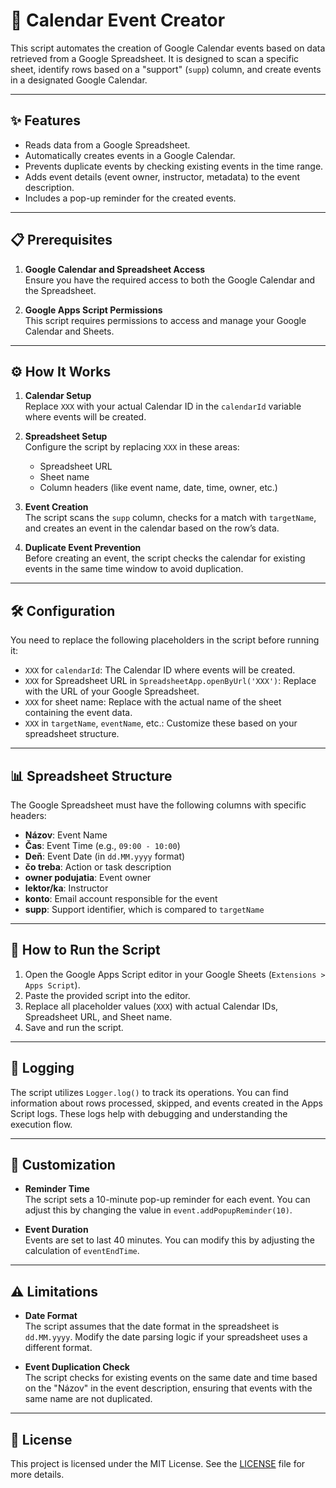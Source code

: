 # 📅 Calendar Event Creator

This script automates the creation of Google Calendar events based on data retrieved from a Google Spreadsheet. It is designed to scan a specific sheet, identify rows based on a "support" (`supp`) column, and create events in a designated Google Calendar.

---

## ✨ Features

- Reads data from a Google Spreadsheet.
- Automatically creates events in a Google Calendar.
- Prevents duplicate events by checking existing events in the time range.
- Adds event details (event owner, instructor, metadata) to the event description.
- Includes a pop-up reminder for the created events.

---

## 📋 Prerequisites

1. **Google Calendar and Spreadsheet Access**  
   Ensure you have the required access to both the Google Calendar and the Spreadsheet.

2. **Google Apps Script Permissions**  
   This script requires permissions to access and manage your Google Calendar and Sheets.

---

## ⚙️ How It Works

1. **Calendar Setup**  
   Replace `XXX` with your actual Calendar ID in the `calendarId` variable where events will be created.

2. **Spreadsheet Setup**  
   Configure the script by replacing `XXX` in these areas:
   - Spreadsheet URL
   - Sheet name
   - Column headers (like event name, date, time, owner, etc.)

3. **Event Creation**  
   The script scans the `supp` column, checks for a match with `targetName`, and creates an event in the calendar based on the row’s data.

4. **Duplicate Event Prevention**  
   Before creating an event, the script checks the calendar for existing events in the same time window to avoid duplication.

---

## 🛠️ Configuration

You need to replace the following placeholders in the script before running it:

- `XXX` for `calendarId`: The Calendar ID where events will be created.
- `XXX` for Spreadsheet URL in `SpreadsheetApp.openByUrl('XXX')`: Replace with the URL of your Google Spreadsheet.
- `XXX` for sheet name: Replace with the actual name of the sheet containing the event data.
- `XXX` in `targetName`, `eventName`, etc.: Customize these based on your spreadsheet structure.

---

## 📊 Spreadsheet Structure

The Google Spreadsheet must have the following columns with specific headers:

- **Názov**: Event Name
- **Čas**: Event Time (e.g., `09:00 - 10:00`)
- **Deň**: Event Date (in `dd.MM.yyyy` format)
- **čo treba**: Action or task description
- **owner podujatia**: Event owner
- **lektor/ka**: Instructor
- **konto**: Email account responsible for the event
- **supp**: Support identifier, which is compared to `targetName`

---

## 🚀 How to Run the Script

1. Open the Google Apps Script editor in your Google Sheets (`Extensions > Apps Script`).
2. Paste the provided script into the editor.
3. Replace all placeholder values (`XXX`) with actual Calendar IDs, Spreadsheet URL, and Sheet name.
4. Save and run the script.

---

## 📝 Logging

The script utilizes `Logger.log()` to track its operations. You can find information about rows processed, skipped, and events created in the Apps Script logs. These logs help with debugging and understanding the execution flow.

---

## 🔧 Customization

- **Reminder Time**  
   The script sets a 10-minute pop-up reminder for each event. You can adjust this by changing the value in `event.addPopupReminder(10)`.

- **Event Duration**  
   Events are set to last 40 minutes. You can modify this by adjusting the calculation of `eventEndTime`.

---

## ⚠️ Limitations

- **Date Format**  
   The script assumes that the date format in the spreadsheet is `dd.MM.yyyy`. Modify the date parsing logic if your spreadsheet uses a different format.

- **Event Duplication Check**  
   The script checks for existing events on the same date and time based on the "Názov" in the event description, ensuring that events with the same name are not duplicated.

---

## 📄 License

This project is licensed under the MIT License. See the [LICENSE](LICENSE) file for more details.
